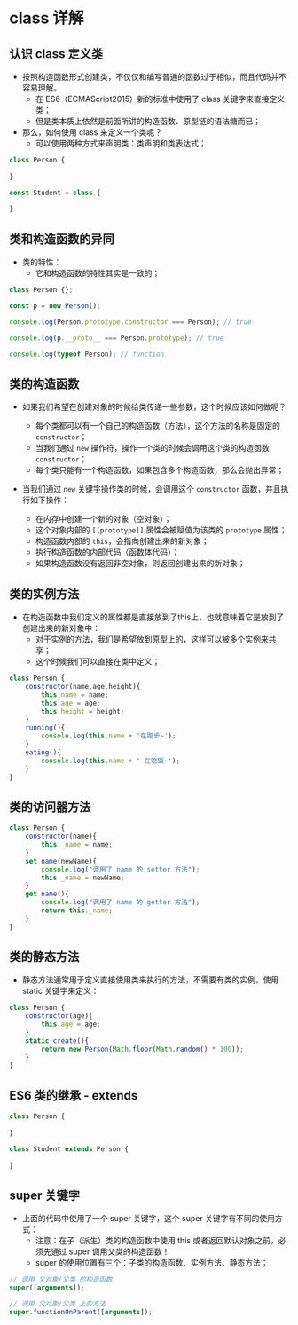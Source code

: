 # class 详解

## 认识 class 定义类

* 按照构造函数形式创建类，不仅仅和编写普通的函数过于相似，而且代码并不容易理解。
  * 在 ES6（ECMAScript2015）新的标准中使用了 class 关键字来直接定义类；
  * 但是类本质上依然是前面所讲的构造函数、原型链的语法糖而已；
* 那么，如何使用 class 来定义一个类呢？
  * 可以使用两种方式来声明类：类声明和类表达式；

```js
class Person {
    
}

const Student = class {
    
}
```

## 类和构造函数的异同

* 类的特性： 
  * 它和构造函数的特性其实是一致的；

```js
class Person {};

const p = new Person();

console.log(Person.prototype.constructor === Person); // true

console.log(p.__proto__ === Person.prototype); // true

console.log(typeof Person); // function
```

## 类的构造函数

* 如果我们希望在创建对象的时候给类传递一些参数，这个时候应该如何做呢？ 
  * 每个类都可以有一个自己的构造函数（方法），这个方法的名称是固定的`constructor`； 
  * 当我们通过 `new` 操作符，操作一个类的时候会调用这个类的构造函数`constructor`； 
  * 每个类只能有一个构造函数，如果包含多个构造函数，那么会抛出异常； 

* 当我们通过 `new` 关键字操作类的时候，会调用这个 `constructor` 函数，并且执行如下操作： 
  * 在内存中创建一个新的对象（空对象）； 
  * 这个对象内部的 `[[prototype]]` 属性会被赋值为该类的 `prototype` 属性； 
  * 构造函数内部的 `this`，会指向创建出来的新对象； 
  * 执行构造函数的内部代码（函数体代码）； 
  * 如果构造函数没有返回非空对象，则返回创建出来的新对象；

## 类的实例方法

* 在构造函数中我们定义的属性都是直接放到了this上，也就意味着它是放到了创建出来的新对象中：
  * 对于实例的方法，我们是希望放到原型上的，这样可以被多个实例来共享；
  * 这个时候我们可以直接在类中定义；

```js
class Person {
    constructor(name,age,height){
        this.name = name;
        this.age = age;
        this.height = height;
    }
    running(){
        console.log(this.name + '在跑步~');
    }
    eating(){
        console.log(this.name + ' 在吃饭~');
    }
}
```

## 类的访问器方法

```js
class Person {
    constructor(name){
        this._name = name;
    }
    set name(newName){
        console.log("调用了 name 的 setter 方法");
        this._name = newName;
    }
    get name(){
        console.log("调用了 name 的 getter 方法");
        return this._name;
    }
}
```

## 类的静态方法

* 静态方法通常用于定义直接使用类来执行的方法，不需要有类的实例，使用 static 关键字来定义：

```js
class Person {
    constructor(age){
        this.age = age;
    }
    static create(){
        return new Person(Math.floor(Math.random() * 100));
    }
}
```

## ES6 类的继承 - extends

```js
class Person {
    
}

class Student extends Person {
    
}
```

## super 关键字

* 上面的代码中使用了一个 super 关键字，这个 super 关键字有不同的使用方式： 
  * 注意：在子（派生）类的构造函数中使用 this 或者返回默认对象之前，必须先通过 super 调用父类的构造函数！ 
  * super 的使用位置有三个：子类的构造函数、实例方法、静态方法；

```js
// 调用 父对象/父类 的构造函数
super([arguments]);

// 调用 父对象/父类 上的方法
super.functionOnParent([arguments]);
```























